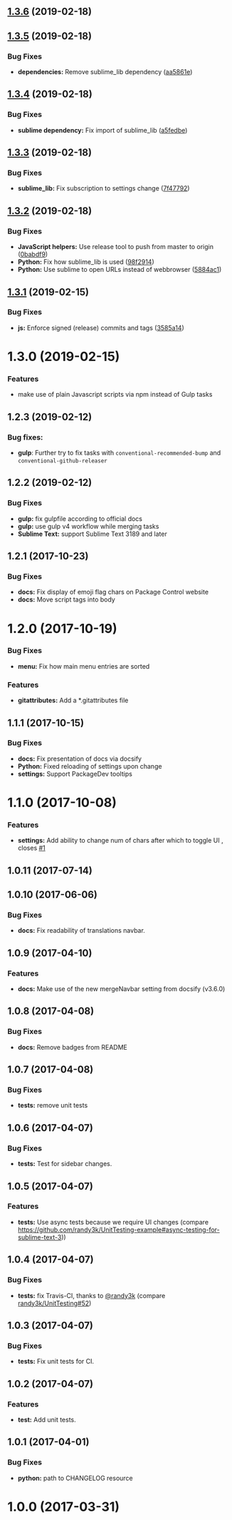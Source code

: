 ## [1.3.6](https://github.com/jrappen/sublime-distractionless/compare/1.3.5...1.3.6) (2019-02-18)



## [1.3.5](https://github.com/jrappen/sublime-distractionless/compare/1.3.4...1.3.5) (2019-02-18)


### Bug Fixes

* **dependencies:** Remove sublime_lib dependency ([aa5861e](https://github.com/jrappen/sublime-distractionless/commit/aa5861e))



## [1.3.4](https://github.com/jrappen/sublime-distractionless/compare/1.3.3...1.3.4) (2019-02-18)


### Bug Fixes

* **sublime dependency:** Fix import of sublime_lib ([a5fedbe](https://github.com/jrappen/sublime-distractionless/commit/a5fedbe))



## [1.3.3](https://github.com/jrappen/sublime-distractionless/compare/1.3.2...1.3.3) (2019-02-18)


### Bug Fixes

* **sublime_lib:** Fix subscription to settings change ([7f47792](https://github.com/jrappen/sublime-distractionless/commit/7f47792))



## [1.3.2](https://github.com/jrappen/sublime-distractionless/compare/1.3.1...1.3.2) (2019-02-18)


### Bug Fixes

* **JavaScript helpers:** Use release tool to push from master to origin ([0babdf9](https://github.com/jrappen/sublime-distractionless/commit/0babdf9))
* **Python:** Fix how sublime_lib is used ([98f2914](https://github.com/jrappen/sublime-distractionless/commit/98f2914))
* **Python:** Use sublime to open URLs instead of webbrowser ([5884ac1](https://github.com/jrappen/sublime-distractionless/commit/5884ac1))



## [1.3.1](https://github.com/jrappen/sublime-distractionless/compare/1.3.0...1.3.1) (2019-02-15)

### Bug Fixes

* **js:** Enforce signed (release) commits and tags ([3585a14](https://github.com/jrappen/sublime-distractionless/commit/3585a14))

<a name="1.3.0"></a>
# 1.3.0 (2019-02-15)

### Features

* make use of plain Javascript scripts via npm instead of Gulp tasks

<a name="1.2.3"></a>
## 1.2.3 (2019-02-12)

### Bug fixes:

* **gulp**: Further try to fix tasks with `conventional-recommended-bump` and `conventional-github-releaser`

<a name="1.2.2"></a>
## 1.2.2 (2019-02-12)

### Bug Fixes

* **gulp:** fix gulpfile according to official docs
* **gulp:** use gulp v4 workflow while merging tasks
* **Sublime Text:** support Sublime Text 3189 and later

<a name="1.2.1"></a>
## 1.2.1 (2017-10-23)

### Bug Fixes

* **docs:** Fix display of emoji flag chars on Package Control website
* **docs:** Move script tags into body

<a name="1.2.0"></a>
# 1.2.0 (2017-10-19)

### Bug Fixes

* **menu:** Fix how main menu entries are sorted

### Features

* **gitattributes:** Add a \*.gitattributes file

<a name="1.1.1"></a>
## 1.1.1 (2017-10-15)

### Bug Fixes

* **docs:** Fix presentation of docs via docsify
* **Python:** Fixed reloading of settings upon change
* **settings:** Support PackageDev tooltips

<a name="1.1.0"></a>
# 1.1.0 (2017-10-08)

### Features

* **settings:** Add ability to change num of chars after which to toggle UI , closes [#1](https://github.com/jrappen/sublime-distractionless/issues/1)

<a name="1.0.11"></a>
## 1.0.11 (2017-07-14)

<a name="1.0.10"></a>
## 1.0.10 (2017-06-06)

### Bug Fixes

* **docs:** Fix readability of translations navbar.

<a name="1.0.9"></a>
## 1.0.9 (2017-04-10)

### Features

* **docs:** Make use of the new mergeNavbar setting from docsify (v3.6.0)

<a name="1.0.8"></a>
## 1.0.8 (2017-04-08)

### Bug Fixes

* **docs:** Remove badges from README

<a name="1.0.7"></a>
## 1.0.7 (2017-04-08)

### Bug Fixes

* **tests:** remove unit tests

<a name="1.0.6"></a>
## 1.0.6 (2017-04-07)

### Bug Fixes

* **tests:** Test for sidebar changes.

<a name="1.0.5"></a>
## 1.0.5 (2017-04-07)

### Features

* **tests:** Use async tests because we require UI changes (compare <https://github.com/randy3k/UnitTesting-example#async-testing-for-sublime-text-3>))

<a name="1.0.4"></a>
## 1.0.4 (2017-04-07)

### Bug Fixes

* **tests:** fix Travis-CI, thanks to [@randy3k](https://github.com/randy3k) (compare [randy3k/UnitTesting#52](https://github.com/randy3k/UnitTesting/issues/52))

<a name="1.0.3"></a>
## 1.0.3 (2017-04-07)

### Bug Fixes

* **tests:** Fix unit tests for CI.

<a name="1.0.2"></a>
## 1.0.2 (2017-04-07)

### Features

* **test:** Add unit tests.

<a name="1.0.1"></a>
## 1.0.1 (2017-04-01)

### Bug Fixes

* **python:** path to CHANGELOG resource

<a name="1.0.0"></a>
# 1.0.0 (2017-03-31)
